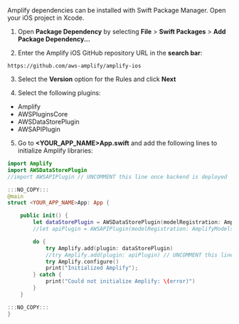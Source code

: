 Amplify dependencies can be installed with Swift Package Manager. Open your iOS project in Xcode.

1. Open **Package Dependency** by selecting **File** > **Swift Packages** > **Add Package Dependency...**

2. Enter the Amplify iOS GitHub repository URL in the **search bar**:
```
https://github.com/aws-amplify/amplify-ios
```

3. Select the **Version** option for the Rules and click **Next**

4. Select the following plugins:
- Amplify
- AWSPluginsCore
- AWSDataStorePlugin
- AWSAPIPlugin

5. Go to **<YOUR_APP_NAME>App.swift** and add the following lines to initialize Amplify libraries:
```swift
import Amplify
import AWSDataStorePlugin
//import AWSAPIPlugin // UNCOMMENT this line once backend is deployed
```

```swift
:::NO_COPY:::
@main
struct <YOUR_APP_NAME>App: App {
```
```swift
    public init() {
        let dataStorePlugin = AWSDataStorePlugin(modelRegistration: AmplifyModels())
        //let apiPlugin = AWSAPIPlugin(modelRegistration: AmplifyModels()) // UNCOMMENT this line once backend is deployed

        do {
            try Amplify.add(plugin: dataStorePlugin)
            //try Amplify.add(plugin: apiPlugin) // UNCOMMENT this line once backend is deployed
            try Amplify.configure()
            print("Initialized Amplify");
        } catch {
            print("Could not initialize Amplify: \(error)")
        }
    }
```
```swift
:::NO_COPY:::
}
```
